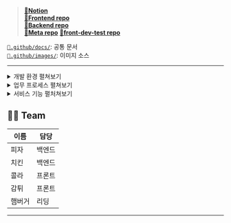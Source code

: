 > **[🔗Notion](https://www.notion.so/Pofolit-221e37f74837801f8710c4f97e940ea6?source=copy_link)**  
> **[📂Frontend repo](https://github.com/Pofolit/pofolit_fe)**  
> **[📂Backend repo](https://github.com/Pofolit/pofolit_be)**  
> **[📂Meta repo](https://github.com/Pofolit/.github)**
> **[📂front-dev-test repo ](https://github.com/Pofolit/Front_endpoint)**

[`📂.github/docs/`](https://github.com/Pofolit/.github/tree/main/docs): 공통 문서  
[`📂.github/images/`](https://github.com/Pofolit/.github/tree/main/images): 이미지 소스


---

<details> <summary>개발 환경 펼쳐보기</summary>

## Api server
```

- `Java 17`, `Spring Boot 3.4.7`
- IDE: `IntelliJ IDEA`
- Source management: `Git, GitHub`
- Build tools: `Gradle-jar`, `Docker`
- Database: `h2, PostgreSQL`
- CI/CD: `GitHub Actions, Docker`
- profile: `dev`/`prod` | `8080`
- Structure: `layered`

```
## Client server
```

- `TypeScript 5.8.3` ,
- IDE: `VS Code`
- profile: `dev`/`prod` | `3000`

```

</details>
<details> <summary>업무 프로세스 펼쳐보기</summary>

```
- 프로젝트 시작일 : [2025.06.29]
- 예상 완료일 : [2025.12.31]
- 주 단위 현황 보고 : 매주 월요일
- 일정 분기 : 4회
  - 1차 : 필수 기능 구현
  - 2차 : 
  - 3차 : 
  - 4차 : 최종 리뷰
- 비상 상황 대응 계획: "주요 이슈 발생 시 카톡 오픈챗으로 내용 전달. 오픈챗 공지게시판에 {날짜,이슈 번호,작성자} 업데이트."
```

</details>

<details> <summary>서비스 기능 펼처쳐보기</summary>

MVP
```
"회원가입, 로그인, 게시물 작성/조회/수정/삭제" 
"채팅"

```

추가 기능
```

```
 

</details>

## 🧑‍💻 Team
| 이름    | 담당  |  
| ------- | ----------- | 
| 피자 | 백엔드 | 
| 치킨 | 백엔드 | 
| 콜라 | 프론트 |
| 감튀 | 프론트 |
| 햄버거 | 리딩 |
--- 

